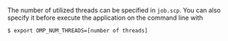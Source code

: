 The number of utilized threads can be specified in `job.scp`. You can also specify it before execute the application on the command line with 
```
$ export OMP_NUM_THREADS=[number of threads]
```